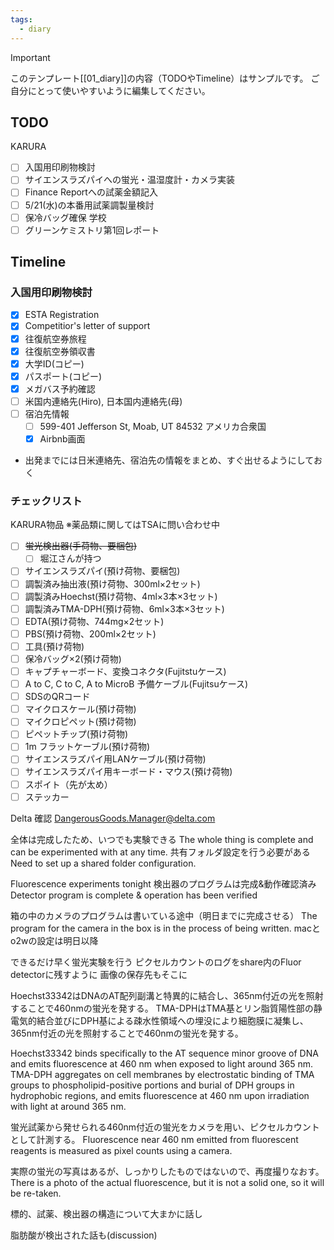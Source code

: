 ```yaml
---
tags:
  - diary
---
```

> [!IMPORTANT]
> このテンプレート[[01_diary]]の内容（TODOやTimeline）はサンプルです。
> ご自分にとって使いやすいように編集してください。

## TODO
KARURA
- [ ] 入国用印刷物検討
- [ ] サイエンスラズパイへの蛍光・温湿度計・カメラ実装
- [ ] Finance Reportへの試薬金額記入
- [ ] 5/21(水)の本番用試薬調製量検討
- [ ] 保冷バッグ確保
学校
 - [ ] グリーンケミストリ第1回レポート

## Timeline
### 入国用印刷物検討
 - [x] ESTA Registration
 - [x] Competitior's letter of support
 - [x] 往復航空券旅程
 - [x] 往復航空券領収書
 - [x] 大学ID(コピー)
 - [x] パスポート(コピー)
 - [x] メガバス予約確認
 - [ ] 米国内連絡先(Hiro), 日本国内連絡先(母)
 - [ ] 宿泊先情報
	 - [ ] 599-401 Jefferson St, Moab, UT 84532 アメリカ合衆国
	 - [x] Airbnb画面
 - 出発までには日米連絡先、宿泊先の情報をまとめ、すぐ出せるようにしておく

### チェックリスト
KARURA物品
※薬品類に関してはTSAに問い合わせ中
- [ ] ~~蛍光検出器(手荷物、要梱包)~~
	- [ ] 堀江さんが持つ
- [ ] サイエンスラズパイ(預け荷物、要梱包)
- [ ] 調製済み抽出液(預け荷物、300ml×2セット)
- [ ] 調製済みHoechst(預け荷物、4ml×3本×3セット)
- [ ] 調製済みTMA-DPH(預け荷物、6ml×3本×3セット)
- [ ] EDTA(預け荷物、744mg×2セット)
- [ ] PBS(預け荷物、200ml×2セット)
- [ ] 工具(預け荷物)
- [ ] 保冷バッグ×2(預け荷物)
- [ ] キャプチャーボード、変換コネクタ(Fujitstuケース)
- [ ] A to C, C to C, A to MicroB 予備ケーブル(Fujitsuケース)
- [ ] SDSのQRコード
- [ ] マイクロスケール(預け荷物)
- [ ] マイクロピペット(預け荷物)
- [ ] ピペットチップ(預け荷物)
- [ ] 1m フラットケーブル(預け荷物)
- [ ] サイエンスラズパイ用LANケーブル(預け荷物)
- [ ] サイエンスラズパイ用キーボード・マウス(預け荷物)
- [ ] スポイト（先が太め）
- [ ] ステッカー

Delta 確認
DangerousGoods.Manager@delta.com

全体は完成したため、いつでも実験できる
The whole thing is complete and can be experimented with at any time.
共有フォルダ設定を行う必要がある
Need to set up a shared folder configuration.

Fluorescence experiments tonight
検出器のプログラムは完成&動作確認済み
Detector program is complete & operation has been verified

箱の中のカメラのプログラムは書いている途中（明日までに完成させる）
The program for the camera in the box is in the process of being written.
macとo2wの設定は明日以降

できるだけ早く蛍光実験を行う
ピクセルカウントのログをshare内のFluor detectorに残すように
画像の保存先もそこに

Hoechst33342はDNAのAT配列副溝と特異的に結合し、365nm付近の光を照射することで460nmの蛍光を発する。
TMA-DPHはTMA基とリン脂質陽性部の静電気的結合並びにDPH基による疎水性領域への埋没により細胞膜に凝集し、365nm付近の光を照射することで460nmの蛍光を発する。

Hoechst33342 binds specifically to the AT sequence minor groove of DNA and emits fluorescence at 460 nm when exposed to light around 365 nm.
TMA-DPH aggregates on cell membranes by electrostatic binding of TMA groups to phospholipid-positive portions and burial of DPH groups in hydrophobic regions, and emits fluorescence at 460 nm upon irradiation with light at around 365 nm.

蛍光試薬から発せられる460nm付近の蛍光をカメラを用い、ピクセルカウントとして計測する。
Fluorescence near 460 nm emitted from fluorescent reagents is measured as pixel counts using a camera.

実際の蛍光の写真はあるが、しっかりしたものではないので、再度撮りなおす。There is a photo of the actual fluorescence, but it is not a solid one, so it will be re-taken.

標的、試薬、検出器の構造について大まかに話し


脂肪酸が検出された話も(discussion)